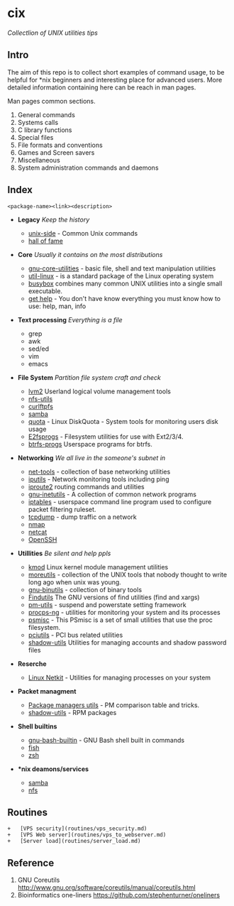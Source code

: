<!--
File          : README.md
Created       : Sat 07 Nov 2015 22:58:38
Last Modified : Mon 25 Jul 2016 23:52:35 sharlatan
Maintainer    : sharlatan <sharlatanus@gmail.com>
-->

# cix
_Collectlion of UNIX utilities tips_

## Intro
The aim of this repo is to collect short examples of command usage, to be
helpful for *nix beginners and interesting place for advanced users.
More detailed information containing here can be reach in man pages.

Man pages common sections.

1. General commands
2. Systems calls
3. C library functions
4. Special files
5. File formats and conventions
6. Games and Screen savers
7. Miscellaneous
8. System administration commands and daemons

## Index

    <package-name><link><description>

*   __Legacy__ *Keep the history*
    +   [unix-side](spices/unix-side.md) -
        Common Unix commands
    +   [hall of fame]()


*   __Core__ *Usually it contains on the most distributions*
    +   [gnu-core-utilities](spices/gnu-core-utilities.md) -
        basic file, shell and text manipulation utilities
    +   [util-linux](spices/util-linux.md) -
        is a standard package of the Linux operating system
    +   [busybox]()
        combines many common UNIX utilities into a single small executable.
    +   [get help]() -
        You don't have know everything you must know how to use: help, man, info
*   __Text processing__ *Everything is a file*
    + grep
    + awk
    + sed/ed
    + vim
    + emacs

*   __File System__ *Partition file system craft and check*
    +   [lvm2](spices/lvm2.md)
        Userland logical volume management tools
    +   [nfs-utils]()
    +   [curlftpfs]()
    +   [samba]()
    +   [quota](spices/linux_diskquota.md) -
        Linux DiskQuota - System tools for monitoring users disk usage
    +   [E2fsprogs](spices/e2fsprogs.md) -
        Filesystem utilities for use with Ext2/3/4.
    +   [btrfs-progs](spices/btrfs-progs.md)
        Userspace programs for btrfs.

*   __Networking__ *We all live in the someone's subnet in*
    +   [net-tools](spices/net-utils.md) -
        collection of base networking utilities
    +   [iputils](spices/iputils.md) -
        Network monitoring tools including ping
    +   [iproute2](spices/iproute2.md)
        routing commands and utilities
    +   [gnu-inetutils](spices/gnu-inetutils.md) -
        A collection of common network programs
    +   [iptables](spices/iptables.md) -
        userspace command line program used to configure packet filtering ruleset.
    +   [tcpdump](spices/tcpdump.md) -
        dump traffic on a network
    +   [nmap]()
    +   [netcat]()
    +   [OpenSSH]()

*   __Utillities__ *Be silent and help ppls*
    +   [kmod](spices/kmod.md)
        Linux kernel module management utilities
    +   [moreutils](spices/moreutils.md) -
        collection of the UNIX tools that nobody thought to write long ago when unix was young.
    +   [gnu-binutils](spices/gnu-binutils.md) -
        collection of binary tools
    +   [Findutils](spices/gnu-findutils.md)
        The GNU versions of find utilities (find and xargs)
    +   [pm-utils](spices/pm-utils.md) -
        suspend and powerstate setting framework
    +   [procps-ng](spices/procps-ng.md) -
        utilities for monitoring your system and its processes
    +   [psmisc](spices/psmisc.md) -
        This PSmisc is a set of small utilities that use the proc filesystem.
    +   [pciutils](spices/pciutils.md) -
        PCI bus related utilities
    +   [shadow-utils]()
        Utilities for managing accounts and shadow password files

*   __Reserche__
    +   [Linux Netkit](spices/netkit.md) -
        Utilities for managing processes on your system

*   __Packet managment__
    +   [Package managers utils](spices/pm_managers.md) -
        PM comparison table and tricks.
    +   [shadow-utils](spices/shadow-utils.md) -
        RPM packages

*   __Shell builtins__
    +   [gnu-bash-builtin](spices/gnu-bash-builtin.md) -
        GNU Bash shell built in commands
    +   [fish](http://fishshell.com/)
    +   [zsh](http://www.zsh.org/)

*   __*nix deamons/services__
    +   [samba]()
    +   [nfs]()

## Routines
    +   [VPS security](routines/vps_security.md)
    +   [VPS Web server](routines/vps_to_webserver.md)
    +   [Server load](routines/server_load.md)

## Reference
1. GNU Coreutils http://www.gnu.org/software/coreutils/manual/coreutils.html
2. Bioinformatics one-liners https://github.com/stephenturner/oneliners
